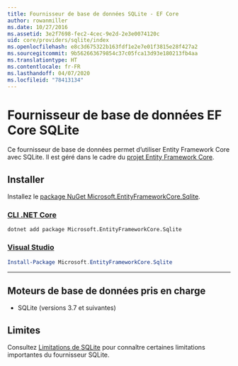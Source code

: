 ```yaml
---
title: Fournisseur de base de données SQLite - EF Core
author: rowanmiller
ms.date: 10/27/2016
ms.assetid: 3e2f7698-fec2-4cec-9e2d-2e3e0074120c
uid: core/providers/sqlite/index
ms.openlocfilehash: e8c3d675322b163fdf1e2e7e01f3815e28f427a2
ms.sourcegitcommit: 9b562663679854c37c05fca13d93e180213fb4aa
ms.translationtype: HT
ms.contentlocale: fr-FR
ms.lasthandoff: 04/07/2020
ms.locfileid: "78413134"
---
```

# <a name="sqlite-ef-core-database-provider"></a>Fournisseur de base de données EF Core SQLite

Ce fournisseur de base de données permet d’utiliser Entity Framework Core avec SQLite. Il est géré dans le cadre du [projet Entity Framework Core](https://github.com/aspnet/EntityFrameworkCore).

## <a name="install"></a>Installer

Installez le [package NuGet Microsoft.EntityFrameworkCore.Sqlite](https://www.nuget.org/packages/Microsoft.EntityFrameworkCore.Sqlite/).

### <a name="net-core-cli"></a>[CLI .NET Core](#tab/dotnet-core-cli)

```dotnetcli
dotnet add package Microsoft.EntityFrameworkCore.Sqlite
```

### <a name="visual-studio"></a>[Visual Studio](#tab/vs)

``` powershell
Install-Package Microsoft.EntityFrameworkCore.Sqlite
```

***

## <a name="supported-database-engines"></a>Moteurs de base de données pris en charge

* SQLite (versions 3.7 et suivantes)

## <a name="limitations"></a>Limites

Consultez [Limitations de SQLite](limitations.md) pour connaître certaines limitations importantes du fournisseur SQLite.
